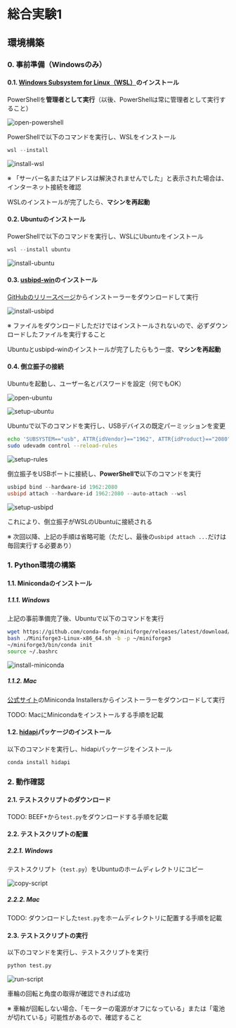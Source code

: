 # 総合実験1

## 環境構築

### 0. 事前準備（Windowsのみ）

#### 0.1. [Windows Subsystem for Linux（WSL）](https://learn.microsoft.com/ja-jp/windows/wsl/about)のインストール

PowerShellを**管理者として実行**（以後、PowerShellは常に管理者として実行すること）

![open-powershell](assets/open-powershell.png)

PowerShellで以下のコマンドを実行し、WSLをインストール

```powershell
wsl --install
```

![install-wsl](assets/install-wsl.png)

※ 「サーバー名またはアドレスは解決されませんでした」と表示された場合は、インターネット接続を確認

WSLのインストールが完了したら、**マシンを再起動**

#### 0.2. Ubuntuのインストール

PowerShellで以下のコマンドを実行し、WSLにUbuntuをインストール

```powershell
wsl --install ubuntu
```

![install-ubuntu](assets/install-ubuntu.png)

#### 0.3. [usbipd-win](https://learn.microsoft.com/ja-jp/windows/wsl/connect-usb)のインストール

[GitHubのリリースページ](https://github.com/dorssel/usbipd-win/releases)からインストーラーをダウンロードして実行

![install-usbipd](assets/install-usbipd.png)

※ ファイルをダウンロードしただけではインストールされないので、必ずダウンロードしたファイルを実行すること

Ubuntuとusbipd-winのインストールが完了したらもう一度、**マシンを再起動**

#### 0.4. 倒立振子の接続

Ubuntuを起動し、ユーザー名とパスワードを設定（何でもOK）

![open-ubuntu](assets/open-ubuntu.png)

![setup-ubuntu](assets/setup-ubuntu.png)

Ubuntuで以下のコマンドを実行し、USBデバイスの既定パーミッションを変更

```bash
echo 'SUBSYSTEM=="usb", ATTR{idVendor}=="1962", ATTR{idProduct}=="2080", MODE="0666"' | sudo tee /etc/udev/rules.d/100-usb.rules
sudo udevadm control --reload-rules
```

![setup-rules](assets/setup-rules.png)

倒立振子をUSBポートに接続し、**PowerShellで**以下のコマンドを実行

```powershell
usbipd bind --hardware-id 1962:2080
usbipd attach --hardware-id 1962:2080 --auto-attach --wsl
```

![setup-usbipd](assets/setup-usbipd.png)

これにより、倒立振子がWSLのUbuntuに接続される

※ 次回以降、上記の手順は省略可能（ただし、最後の`usbipd attach ...`だけは毎回実行する必要あり）

### 1. Python環境の構築

#### 1.1. Minicondaのインストール

##### 1.1.1. Windows

上記の事前準備完了後、Ubuntuで以下のコマンドを実行

```bash
wget https://github.com/conda-forge/miniforge/releases/latest/download/Miniforge3-Linux-x86_64.sh
bash ./Miniforge3-Linux-x86_64.sh -b -p ~/miniforge3
~/miniforge3/bin/conda init
source ~/.bashrc
```

![install-miniconda](assets/install-miniconda.png)

##### 1.1.2. Mac

[公式サイト](https://www.anaconda.com/download/success)のMiniconda Installersからインストーラーをダウンロードして実行

TODO: MacにMinicondaをインストールする手順を記載

#### 1.2. [hidapi](https://trezor.github.io/cython-hidapi/index.html)パッケージのインストール

以下のコマンドを実行し、hidapiパッケージをインストール

```bash
conda install hidapi
```

### 2. 動作確認

#### 2.1. テストスクリプトのダウンロード

TODO: BEEF+から`test.py`をダウンロードする手順を記載

#### 2.2. テストスクリプトの配置

##### 2.2.1. Windows

テストスクリプト（`test.py`）をUbuntuのホームディレクトリにコピー

![copy-script](assets/copy-script.png)

##### 2.2.2. Mac

TODO: ダウンロードした`test.py`をホームディレクトリに配置する手順を記載

#### 2.3. テストスクリプトの実行

以下のコマンドを実行し、テストスクリプトを実行

```bash
python test.py
```

![run-script](assets/run-script.png)

車輪の回転と角度の取得が確認できれば成功

※ 車輪が回転しない場合、「モーターの電源がオフになっている」または「電池が切れている」可能性があるので、確認すること
